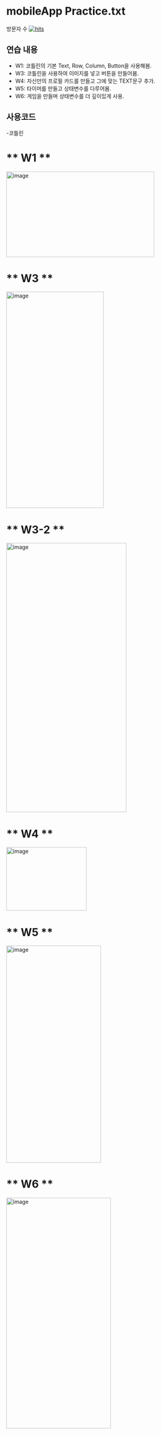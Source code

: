 # **mobileApp Practice.txt**

방문자 수 <a href="https://myhits.vercel.app"><img src="https://myhits.vercel.app/api/hit/https%3A%2F%2Fmyhits.vercel.app?color=yellow&label=hits&size=medium" alt="hits" /></a>


## 연습 내용
- W1: 코틀린의 기본 Text, Row, Column, Button을 사용해봄.
- W3: 코틀린을 사용하여 이미지를 넣고 버튼을 만들어봄.
- W4: 자신만의 프로필 카드를 만들고 그에 맞는 TEXT문구 추가.
- W5: 타이머를 만들고 상태변수를 다루어봄.
- W6: 게임을 만들며 상태변수를 더 깊이있게 사용.

## 사용코드 
-코틀린

# ** W1 ** 

<img width="389" height="225" alt="image" src="https://github.com/user-attachments/assets/44dc1fc7-2eea-4e0d-9468-02570e2151b9" />

# ** W3 **

<img width="256" height="569" alt="image" src="https://github.com/user-attachments/assets/eb86f56f-e4da-4db4-b773-c5e9d862af4a" />

# ** W3-2 **

<img width="316" height="708" alt="image" src="https://github.com/user-attachments/assets/c20ecce0-d321-49d9-a3da-0fb162d0cf53" />


# ** W4 ** 

<img width="211" height="167" alt="image" src="https://github.com/user-attachments/assets/6d99a35d-724e-490d-9227-84ea58a53247" />

# ** W5 ** 

<img width="249" height="571" alt="image" src="https://github.com/user-attachments/assets/909e4ada-b8a6-4883-bb20-74f973ddc17c" />

# ** W6 **

<img width="275" height="607" alt="image" src="https://github.com/user-attachments/assets/e29fd161-db1b-4ded-b5bf-08db8da44f61" />
